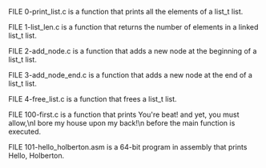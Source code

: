 FILE 0-print_list.c is a function that prints all the elements of a list_t list.

FILE 1-list_len.c is a function that returns the number of elements in a linked list_t list.

FILE 2-add_node.c is a function that adds a new node at the beginning of a list_t list.

FILE 3-add_node_end.c is a function that adds a new node at the end of a list_t list.

FILE 4-free_list.c is  a function that frees a list_t list.

FILE 100-first.c is  a function that prints You're beat! and yet, you must allow,\nI bore my house upon my back!\n before the main function is executed.

FILE 101-hello_holberton.asm is a 64-bit program in assembly that prints Hello, Holberton.
